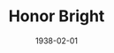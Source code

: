 ---
title: Honor Bright
date: 1938-02-01
opening_date: 1938-02-01
closing_date: 1938-02-03
layout: productions
playbill:
Theatre: Theatre Jacksonville
Venue: Little Theatre
cast:
- Annie: Bernice Klepper
- Beel Drum: Raymond C. Winstead
- Foster: J.Y. Cabaniss
- Honor Bright: Mrs. Everett Dwight
- James Schooley: Everett Dwight
- Jones: William DeHoff
- Maggie: Iness Koenig
- Michael: John Covington
- Mrs. Barrington: Mrs. G.M. Austin
- Mrs. Carton: E. Sue McLeod
- Richard Barrington: William Pearce
- Rt. Rev. Wm. Carton: Richard Hollahan
- Simpson: Birt Byrd
- Tot: Laura Broward
- Watts: George Oxford
crew:
- Director:
  - Dorothy Harlan
  - Martha Page Livesay
- Electrical Effects: Roy Hill
- Props: Mrs. Herbert Swisher
orchestra:
---
